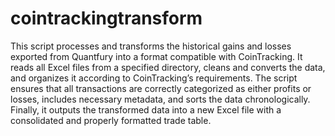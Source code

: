 # cointrackingtransform
This script processes and transforms the historical gains and losses exported from Quantfury into a format compatible with CoinTracking. It reads all Excel files from a specified directory, cleans and converts the data, and organizes it according to CoinTracking’s requirements. The script ensures that all transactions are correctly categorized as either profits or losses, includes necessary metadata, and sorts the data chronologically. Finally, it outputs the transformed data into a new Excel file with a consolidated and properly formatted trade table.
